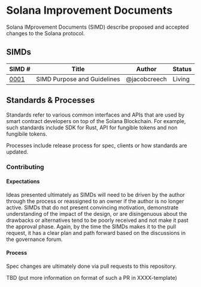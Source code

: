 # Solana Improvement Documents
Solana IMprovement Documents (SIMD) describe proposed and accepted changes to the Solana protocol.


## SIMDs

|SIMD #   | Title  | Author  | Status  |
|---|---|---|---|
|[0001](https://github.com/codingshot/solana-improvement-documents/blob/main/XXXX-template.md)   | SIMD Purpose and Guidelines  | @jacobcreech  | Living  |



## Standards & Processes

Standards refer to various common interfaces and APIs that are used by smart contract developers on top of the Solana Blockchain.
For example, such standards include SDK for Rust, API for fungible tokens and non fungibile tokens.

Processes include release process for spec, clients or how standards are updated.

### Contributing

#### Expectations

Ideas presented ultimately as SIMDs will need to be driven by the author through the process or reassigned to an owner if the author is no longer active.  SIMDs that do not present convincing motivation, demonstrate understanding of the impact of the design, or are disingenuous about the drawbacks or alternatives tend to be poorly received and not make it past the approval phase. Again, by the time the SIMDs makes it to the pull request, it has a clear plan and path forward based on the discussions in the governance forum.

#### Process

Spec changes are ultimately done via pull requests to this repository.

TBD (put more information on format of such a PR in XXXX-template)

